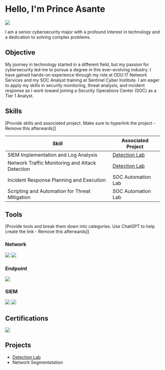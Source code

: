 # Hello, I'm Prince Asante
<a href="https://www.linkedin.com/in/prince-asante-b2b347258/"><img src="https://img.shields.io/badge/-LinkedIn-0072b1?&style=for-the-badge&logo=linkedin&logoColor=white" /></a>



I am a senior cybersecurity major with a profound interest in technology and a dedication to solving complex problems.

## Objective

My journey in technology started in a different field, but my passion for cybersecurity led me to pursue a degree in this ever-evolving industry. I have gained hands-on experience through my role at ODU IT Network Services and my SOC Analyst training at Sentinel Cyber Institute. I am eager to apply my skills in security monitoring, threat analysis, and incident response as I work toward joining a Security Operations Center (SOC) as a Tier 1 Analyst.
## Skills
[Provide skills and associated project. Make sure to hyperlink the project - Remove this afterwards]]

| Skill                                         | Associated Project         |
|-----------------------------------------------|----------------------------|
| SIEM Implementation and Log Analysis          | <a href="https://github.com/asantep994/Detection-Lab/tree/main">Detection Lab</a>|
| Network Traffic Monitoring and Attack Detection | <a href="https://google.com">Detection Lab</a>|
| Incident Response Planning and Execution      | SOC Automation Lab|
| Scripting and Automation for Threat Mitigation | SOC Automation Lab|

## Tools
[Provide tools and break them down into categories. Use ChatGPT to help create the link - Remove this afterwards]]

### Network
<div>
    <img src="https://img.shields.io/badge/-Wireshark-1679A7?&style=for-the-badge&logo=Wireshark&logoColor=white" />
    <img src="https://img.shields.io/badge/-Suricata-EF3B2D?&style=for-the-badge&logo=Suricata&logoColor=white" />
    
</div>

### Endpoint
<div>
    <img src="https://img.shields.io/badge/-Microsoft_Defender_for_Endpoint-00A4EF?&style=for-the-badge&logo=Microsoft&logoColor=white" />
    
</div>

### SIEM
<div>
    <img src="https://img.shields.io/badge/-Microsoft_Sentinel-0078D4?&style=for-the-badge&logo=Microsoft&logoColor=white" />
    <img src="https://img.shields.io/badge/-Splunk-000000?&style=for-the-badge&logo=Splunk&logoColor=white" />
   
</div>

## Certifications

<div>
<img src="https://img.shields.io/badge/-Security%2B-FF0000?&style=for-the-badge&logo=CompTIA&logoColor=white" />

</div>

## Projects
- <a href="https://github.com/asantep994/Detection-Lab/tree/main">Detection Lab</a>
- Network Segmentatation
  


